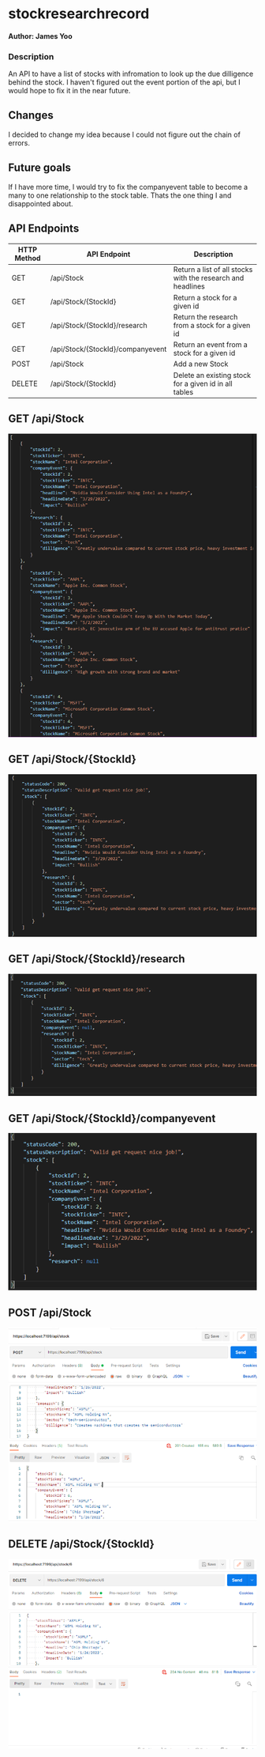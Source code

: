 # stockresearchrecord
#### Author: James Yoo
### Description
An API to have a list of stocks with infromation to look up the due dilligence behind the stock. I haven't figured out the event portion of the api, but I would hope to fix it in the near future. 

## Changes 
I decided to change my idea because I could not figure out the chain of errors.

## Future goals 
If I have more time, I would try to fix the companyevent table to become a many to one relationship to the stock table. Thats the one thing I and disappointed about.

## API Endpoints
| HTTP Method |  API Endpoint                         | Description                                                                 |
| ----------- | ------------------------------------- | --------------------------------------------------------------------------- |                               
| GET         | /api/Stock                            | Return a list of all stocks with the research and headlines                 |
| GET         | /api/Stock/{StockId}                  | Return a stock for a given id                                               |
| GET         | /api/Stock/{StockId}/research         | Return the research from a stock for a given id                             |
| GET         | /api/Stock/{StockId}/companyevent     | Return an event from a stock for a given id                                 |
| POST        | /api/Stock                            | Add a new Stock                                                             |
| DELETE      | /api/Stock/{StockId}                  | Delete an existing stock for a given id in all tables                       |

## GET /api/Stock
![](https://github.com/jamyooes/stockresearchrecord/blob/main/get-api-stock.PNG)

## GET /api/Stock/{StockId}
![](https://github.com/jamyooes/stockresearchrecord/blob/main/get-api-stock-id.PNG)

## GET /api/Stock/{StockId}/research
![](https://github.com/jamyooes/stockresearchrecord/blob/main/get-api-stock-id-research.PNG)

## GET /api/Stock/{StockId}/companyevent
![](https://github.com/jamyooes/stockresearchrecord/blob/main/get-api-stock-id-companyevent.PNG)

## POST /api/Stock
![](https://github.com/jamyooes/stockresearchrecord/blob/main/post-api-stock.PNG)

## DELETE /api/Stock/{StockId}
![](https://github.com/jamyooes/stockresearchrecord/blob/main/delete-api-stock-stockid.PNG)
